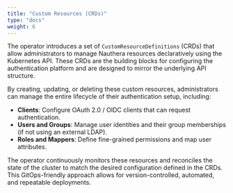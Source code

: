 ```yaml
---
title: "Custom Resources (CRDs)"
type: "docs"
weight: 6
---
```


The operator introduces a set of `CustomResourceDefinitions` (CRDs) that allow administrators to manage Nauthera resources declaratively using the Kubernetes API. These CRDs are the building blocks for configuring the authentication platform and are designed to mirror the underlying API structure.

By creating, updating, or deleting these custom resources, administrators can manage the entire lifecycle of their authentication setup, including:

*   **Clients**: Configure OAuth 2.0 / OIDC clients that can request authentication.
*   **Users and Groups**: Manage user identities and their group memberships (if not using an external LDAP).
*   **Roles and Mappers**: Define fine-grained permissions and map user attributes.

The operator continuously monitors these resources and reconciles the state of the cluster to match the desired configuration defined in the CRDs. This GitOps-friendly approach allows for version-controlled, automated, and repeatable deployments.

